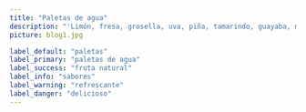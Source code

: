```yaml
---
title: "Paletas de agua"
description: "'Limón, fresa, grosella, uva, piña, tamarindo, guayaba, mango con chile y melón. Son los sabores de paletas de agua que se tienen, hechas de fruta natural de muy buena calidad y un magnífico sabor, son tan deliciosas que una vez que las pruebe querrá muchas más."
picture: blog1.jpg

label_default: "paletas" 
label_primary: "paletas de agua"
label_success: "fruta natural"
label_info: "sabores"
label_warning: "refrescante"
label_danger: "delicioso"
---
```

